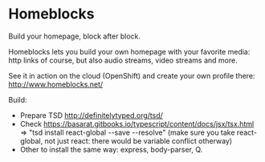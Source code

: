 Homeblocks
======

Build your homepage, block after block.

Homeblocks lets you build your own homepage with your favorite media: http links of course, but also audio streams, video streams and more.

See it in action on the cloud (OpenShift) and create your own profile there: http://www.homeblocks.net/

Build:
- Prepare TSD http://definitelytyped.org/tsd/
- Check https://basarat.gitbooks.io/typescript/content/docs/jsx/tsx.html => "tsd install react-global --save --resolve" (make sure you take react-global, not just react: there would be variable conflict otherway)
- Other to install the same way: express, body-parser, Q.
